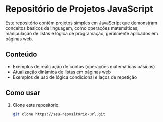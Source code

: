 # Repositório de Projetos JavaScript

Este repositório contém projetos simples em JavaScript que demonstram conceitos básicos da linguagem, como operações matemáticas, manipulação de listas e lógica de programação, geralmente aplicados em páginas web.

## Conteúdo

- Exemplos de realização de contas (operações matemáticas básicas)
- Atualização dinâmica de listas em páginas web
- Exemplos de uso de lógica condicional e laços de repetição

## Como usar

1. Clone este repositório:
   ```bash
   git clone https://seu-repositorio-url.git
